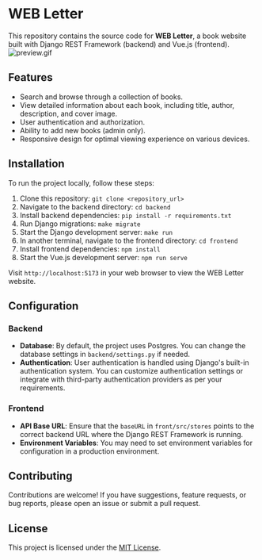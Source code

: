 # WEB Letter

This repository contains the source code for **WEB Letter**, a book website built with Django REST Framework (backend) and Vue.js (frontend).
![preview.gif](preview.gif)
## Features

- Search and browse through a collection of books.
- View detailed information about each book, including title, author, description, and cover image.
- User authentication and authorization.
- Ability to add new books (admin only).
- Responsive design for optimal viewing experience on various devices.

## Installation

To run the project locally, follow these steps:

1. Clone this repository: `git clone <repository_url>`
2. Navigate to the backend directory: `cd backend`
3. Install backend dependencies: `pip install -r requirements.txt`
4. Run Django migrations: `make migrate`
5. Start the Django development server: `make run`
6. In another terminal, navigate to the frontend directory: `cd frontend`
7. Install frontend dependencies: `npm install`
8. Start the Vue.js development server: `npm run serve`

Visit `http://localhost:5173` in your web browser to view the WEB Letter website.

## Configuration

### Backend

- **Database**: By default, the project uses Postgres. You can change the database settings in `backend/settings.py` if needed.
- **Authentication**: User authentication is handled using Django's built-in authentication system. You can customize authentication settings or integrate with third-party authentication providers as per your requirements.

### Frontend

- **API Base URL**: Ensure that the `baseURL` in `front/src/stores` points to the correct backend URL where the Django REST Framework is running.
- **Environment Variables**: You may need to set environment variables for configuration in a production environment.

## Contributing

Contributions are welcome! If you have suggestions, feature requests, or bug reports, please open an issue or submit a pull request.

## License

This project is licensed under the [MIT License](LICENSE).
